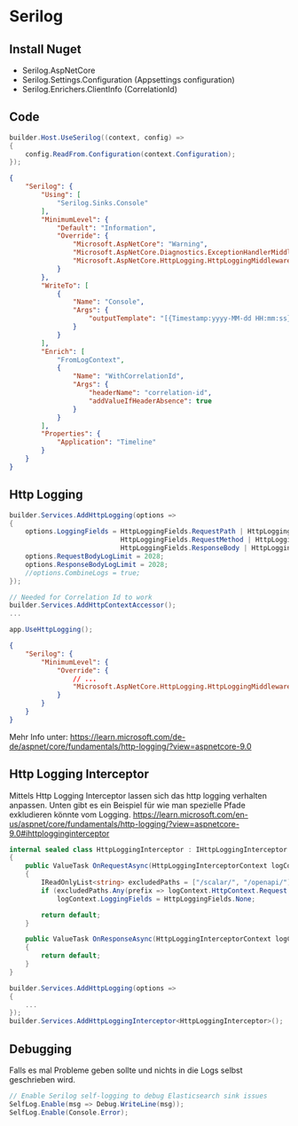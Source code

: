 # Serilog

## Install Nuget

- Serilog.AspNetCore
- Serilog.Settings.Configuration (Appsettings configuration)
- Serilog.Enrichers.ClientInfo (CorrelationId)

## Code

```csharp title="Program.cs"
builder.Host.UseSerilog((context, config) =>
{
    config.ReadFrom.Configuration(context.Configuration);
});
```

```json title="appsettings.json"
{
    "Serilog": {
        "Using": [
            "Serilog.Sinks.Console"
        ],
        "MinimumLevel": {
            "Default": "Information",
            "Override": {
                "Microsoft.AspNetCore": "Warning",
                "Microsoft.AspNetCore.Diagnostics.ExceptionHandlerMiddleware": "Fatal",
                "Microsoft.AspNetCore.HttpLogging.HttpLoggingMiddleware": "Information"
            }
        },
        "WriteTo": [
            {
                "Name": "Console",
                "Args": {
                    "outputTemplate": "[{Timestamp:yyyy-MM-dd HH:mm:ss} {Level:u3}] ({CorrelationId}) {Message}{NewLine}{Exception}"
                }
            }
        ],
        "Enrich": [
            "FromLogContext",
            {
                "Name": "WithCorrelationId",
                "Args": {
                    "headerName": "correlation-id",
                    "addValueIfHeaderAbsence": true
                }
            }
        ],
        "Properties": {
            "Application": "Timeline"
        }
    }
}
```

## Http Logging

```csharp title="Program.cs"
builder.Services.AddHttpLogging(options =>
{
    options.LoggingFields = HttpLoggingFields.RequestPath | HttpLoggingFields.RequestBody |
                            HttpLoggingFields.RequestMethod | HttpLoggingFields.RequestQuery |
                            HttpLoggingFields.ResponseBody | HttpLoggingFields.Duration;
    options.RequestBodyLogLimit = 2028;
    options.ResponseBodyLogLimit = 2028;
    //options.CombineLogs = true;
});

// Needed for Correlation Id to work
builder.Services.AddHttpContextAccessor();
...

app.UseHttpLogging();
```

```json lines title="appsettings.json"
{
    "Serilog": {
        "MinimumLevel": {
            "Override": {
                // ...
                "Microsoft.AspNetCore.HttpLogging.HttpLoggingMiddleware": "Information"
            }
        }
    }
}
```

Mehr Info unter: https://learn.microsoft.com/de-de/aspnet/core/fundamentals/http-logging/?view=aspnetcore-9.0

## Http Logging Interceptor

Mittels Http Logging Interceptor lassen sich das http logging verhalten anpassen.
Unten gibt es ein Beispiel für wie man spezielle Pfade exkludieren könnte vom Logging.
https://learn.microsoft.com/en-us/aspnet/core/fundamentals/http-logging/?view=aspnetcore-9.0#ihttplogginginterceptor

```csharp title="HttpLoggingInterceptor.cs"
internal sealed class HttpLoggingInterceptor : IHttpLoggingInterceptor
{
    public ValueTask OnRequestAsync(HttpLoggingInterceptorContext logContext)
    {
        IReadOnlyList<string> excludedPaths = ["/scalar/", "/openapi/"];
        if (excludedPaths.Any(prefix => logContext.HttpContext.Request.Path.Value?.StartsWith(prefix) ?? false))
            logContext.LoggingFields = HttpLoggingFields.None;

        return default;
    }

    public ValueTask OnResponseAsync(HttpLoggingInterceptorContext logContext)
    {
        return default;
    }
}
```

```csharp title="Program.cs"
builder.Services.AddHttpLogging(options =>
{
    ...
});
builder.Services.AddHttpLoggingInterceptor<HttpLoggingInterceptor>();
```

## Debugging

Falls es mal Probleme geben sollte und nichts in die Logs selbst geschrieben wird.

```csharp title="Program.cs"
// Enable Serilog self-logging to debug Elasticsearch sink issues
SelfLog.Enable(msg => Debug.WriteLine(msg));
SelfLog.Enable(Console.Error);
```